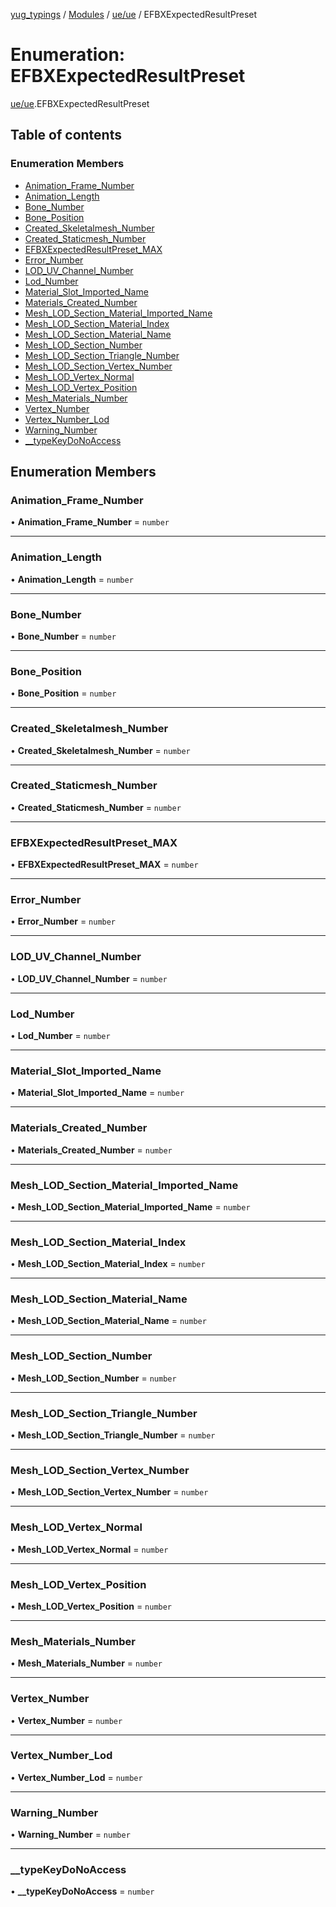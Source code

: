 [yug_typings](../README.md) / [Modules](../modules.md) / [ue/ue](../modules/ue_ue.md) / EFBXExpectedResultPreset

# Enumeration: EFBXExpectedResultPreset

[ue/ue](../modules/ue_ue.md).EFBXExpectedResultPreset

## Table of contents

### Enumeration Members

- [Animation\_Frame\_Number](ue_ue.EFBXExpectedResultPreset.md#animation_frame_number)
- [Animation\_Length](ue_ue.EFBXExpectedResultPreset.md#animation_length)
- [Bone\_Number](ue_ue.EFBXExpectedResultPreset.md#bone_number)
- [Bone\_Position](ue_ue.EFBXExpectedResultPreset.md#bone_position)
- [Created\_Skeletalmesh\_Number](ue_ue.EFBXExpectedResultPreset.md#created_skeletalmesh_number)
- [Created\_Staticmesh\_Number](ue_ue.EFBXExpectedResultPreset.md#created_staticmesh_number)
- [EFBXExpectedResultPreset\_MAX](ue_ue.EFBXExpectedResultPreset.md#efbxexpectedresultpreset_max)
- [Error\_Number](ue_ue.EFBXExpectedResultPreset.md#error_number)
- [LOD\_UV\_Channel\_Number](ue_ue.EFBXExpectedResultPreset.md#lod_uv_channel_number)
- [Lod\_Number](ue_ue.EFBXExpectedResultPreset.md#lod_number)
- [Material\_Slot\_Imported\_Name](ue_ue.EFBXExpectedResultPreset.md#material_slot_imported_name)
- [Materials\_Created\_Number](ue_ue.EFBXExpectedResultPreset.md#materials_created_number)
- [Mesh\_LOD\_Section\_Material\_Imported\_Name](ue_ue.EFBXExpectedResultPreset.md#mesh_lod_section_material_imported_name)
- [Mesh\_LOD\_Section\_Material\_Index](ue_ue.EFBXExpectedResultPreset.md#mesh_lod_section_material_index)
- [Mesh\_LOD\_Section\_Material\_Name](ue_ue.EFBXExpectedResultPreset.md#mesh_lod_section_material_name)
- [Mesh\_LOD\_Section\_Number](ue_ue.EFBXExpectedResultPreset.md#mesh_lod_section_number)
- [Mesh\_LOD\_Section\_Triangle\_Number](ue_ue.EFBXExpectedResultPreset.md#mesh_lod_section_triangle_number)
- [Mesh\_LOD\_Section\_Vertex\_Number](ue_ue.EFBXExpectedResultPreset.md#mesh_lod_section_vertex_number)
- [Mesh\_LOD\_Vertex\_Normal](ue_ue.EFBXExpectedResultPreset.md#mesh_lod_vertex_normal)
- [Mesh\_LOD\_Vertex\_Position](ue_ue.EFBXExpectedResultPreset.md#mesh_lod_vertex_position)
- [Mesh\_Materials\_Number](ue_ue.EFBXExpectedResultPreset.md#mesh_materials_number)
- [Vertex\_Number](ue_ue.EFBXExpectedResultPreset.md#vertex_number)
- [Vertex\_Number\_Lod](ue_ue.EFBXExpectedResultPreset.md#vertex_number_lod)
- [Warning\_Number](ue_ue.EFBXExpectedResultPreset.md#warning_number)
- [\_\_typeKeyDoNoAccess](ue_ue.EFBXExpectedResultPreset.md#__typekeydonoaccess)

## Enumeration Members

### Animation\_Frame\_Number

• **Animation\_Frame\_Number** = `number`

___

### Animation\_Length

• **Animation\_Length** = `number`

___

### Bone\_Number

• **Bone\_Number** = `number`

___

### Bone\_Position

• **Bone\_Position** = `number`

___

### Created\_Skeletalmesh\_Number

• **Created\_Skeletalmesh\_Number** = `number`

___

### Created\_Staticmesh\_Number

• **Created\_Staticmesh\_Number** = `number`

___

### EFBXExpectedResultPreset\_MAX

• **EFBXExpectedResultPreset\_MAX** = `number`

___

### Error\_Number

• **Error\_Number** = `number`

___

### LOD\_UV\_Channel\_Number

• **LOD\_UV\_Channel\_Number** = `number`

___

### Lod\_Number

• **Lod\_Number** = `number`

___

### Material\_Slot\_Imported\_Name

• **Material\_Slot\_Imported\_Name** = `number`

___

### Materials\_Created\_Number

• **Materials\_Created\_Number** = `number`

___

### Mesh\_LOD\_Section\_Material\_Imported\_Name

• **Mesh\_LOD\_Section\_Material\_Imported\_Name** = `number`

___

### Mesh\_LOD\_Section\_Material\_Index

• **Mesh\_LOD\_Section\_Material\_Index** = `number`

___

### Mesh\_LOD\_Section\_Material\_Name

• **Mesh\_LOD\_Section\_Material\_Name** = `number`

___

### Mesh\_LOD\_Section\_Number

• **Mesh\_LOD\_Section\_Number** = `number`

___

### Mesh\_LOD\_Section\_Triangle\_Number

• **Mesh\_LOD\_Section\_Triangle\_Number** = `number`

___

### Mesh\_LOD\_Section\_Vertex\_Number

• **Mesh\_LOD\_Section\_Vertex\_Number** = `number`

___

### Mesh\_LOD\_Vertex\_Normal

• **Mesh\_LOD\_Vertex\_Normal** = `number`

___

### Mesh\_LOD\_Vertex\_Position

• **Mesh\_LOD\_Vertex\_Position** = `number`

___

### Mesh\_Materials\_Number

• **Mesh\_Materials\_Number** = `number`

___

### Vertex\_Number

• **Vertex\_Number** = `number`

___

### Vertex\_Number\_Lod

• **Vertex\_Number\_Lod** = `number`

___

### Warning\_Number

• **Warning\_Number** = `number`

___

### \_\_typeKeyDoNoAccess

• **\_\_typeKeyDoNoAccess** = `number`
